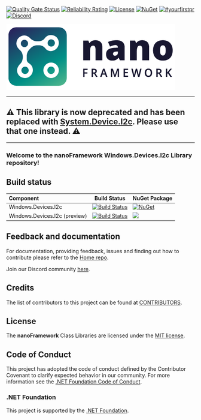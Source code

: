 [![Quality Gate Status](https://sonarcloud.io/api/project_badges/measure?project=nanoframework_lib-Windows.Devices.I2c&metric=alert_status)](https://sonarcloud.io/dashboard?id=nanoframework_lib-Windows.Devices.I2c) [![Reliability Rating](https://sonarcloud.io/api/project_badges/measure?project=nanoframework_lib-Windows.Devices.I2c&metric=reliability_rating)](https://sonarcloud.io/dashboard?id=nanoframework_lib-Windows.Devices.I2c) [![License](https://img.shields.io/badge/License-MIT-blue.svg)](LICENSE) [![NuGet](https://img.shields.io/nuget/dt/nanoFramework.Windows.Devices.I2c.svg?label=NuGet&style=flat&logo=nuget)](https://www.nuget.org/packages/nanoFramework.Windows.Devices.I2c/) [![#yourfirstpr](https://img.shields.io/badge/first--timers--only-friendly-blue.svg)](https://github.com/nanoframework/Home/blob/master/CONTRIBUTING.md) [![Discord](https://img.shields.io/discord/478725473862549535.svg?logo=discord&logoColor=white&label=Discord&color=7289DA)](https://discord.gg/gCyBu8T)

![nanoFramework logo](https://github.com/nanoframework/Home/blob/main/resources/logo/nanoFramework-repo-logo.png)

-----

## ⚠️ This library is now deprecated and has been replaced with [System.Device.I2c](https://github.com/nanoframework/System.Device.I2c). Please use that one instead. ⚠️

-----

### Welcome to the **nanoFramework** Windows.Devices.I2c Library repository!

## Build status

| Component | Build Status | NuGet Package |
|:-|---|---|
| Windows.Devices.I2c | [![Build Status](https://dev.azure.com/nanoframework/Windows.Devices.I2c/_apis/build/status/nanoframework.lib-Windows.Devices.I2c?branchName=develop)](https://dev.azure.com/nanoframework/Windows.Devices.I2c/_build/latest?definitionId=28?branchName=master) | [![NuGet](https://img.shields.io/nuget/v/nanoFramework.Windows.Devices.I2c.svg?label=NuGet&style=flat&logo=nuget)](https://www.nuget.org/packages/nanoFramework.Windows.Devices.I2c/) |
| Windows.Devices.I2c (preview) | [![Build Status](https://dev.azure.com/nanoframework/Windows.Devices.I2c/_apis/build/status/nanoframework.lib-Windows.Devices.I2c?branchName=develop)](https://dev.azure.com/nanoframework/Windows.Devices.I2c/_build/latest?definitionId=28?branchName=develop) | [![](https://badgen.net/badge/NuGet/preview/D7B023?icon=https://simpleicons.now.sh/azuredevops/fff)](https://dev.azure.com/nanoframework/feed/_packaging?_a=package&feed=sandbox&package=nanoFramework.Windows.Devices.I2c&protocolType=NuGet&view=overview) |

## Feedback and documentation

For documentation, providing feedback, issues and finding out how to contribute please refer to the [Home repo](https://github.com/nanoframework/Home).

Join our Discord community [here](https://discord.gg/gCyBu8T).

## Credits

The list of contributors to this project can be found at [CONTRIBUTORS](https://github.com/nanoframework/Home/blob/master/CONTRIBUTORS.md).

## License

The **nanoFramework** Class Libraries are licensed under the [MIT license](LICENSE.md).

## Code of Conduct

This project has adopted the code of conduct defined by the Contributor Covenant to clarify expected behavior in our community.
For more information see the [.NET Foundation Code of Conduct](https://dotnetfoundation.org/code-of-conduct).

### .NET Foundation

This project is supported by the [.NET Foundation](https://dotnetfoundation.org).
